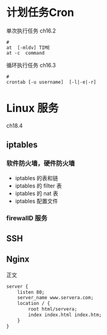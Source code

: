 # 计划任务Cron 

单次执行任务  ch16.2



```shell
# 
at  [-mldv] TIME
at -c  command
```



循环执行任务 ch16.3

```
# 
crontab [-u username]  [-l|-e|-r]

```



# Linux 服务

ch18.4

## iptables

###  软件防火墙，硬件防火墙

* iptables 的表和链 
*  iptables 的 filter 表
* iptables 的 nat 表 
* iptables 配置文件 

### firewallD 服务  

## SSH



## Nginx

正文

```xml
server { 
    listen 80; 
    server_name www.servera.com; 
    location / { 
        root html/servera; 
        index index.html index.htm; 
    } 
}  
```

